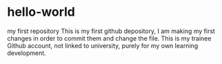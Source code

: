 # hello-world
my first repository
This is my first github depository, I am making my first changes in order to commit them and change the file. 
This is my trainee Github account, not linked to university, purely for my own learning development. 
